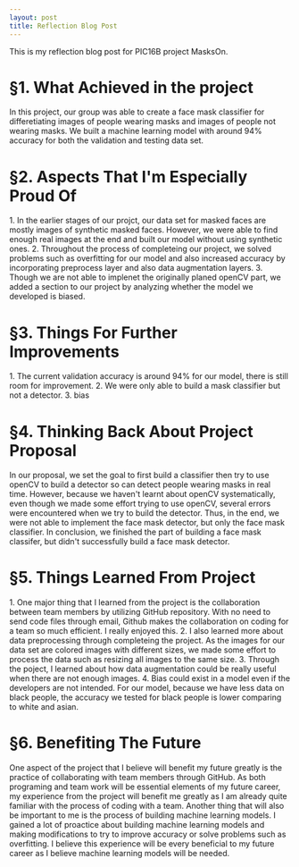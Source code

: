 ```yaml
---
layout: post
title: Reflection Blog Post
---
```


This is my reflection blog post for PIC16B project MasksOn.

<h1>§1. What Achieved in the project</h1>
In this project, our group was able to create a face mask classifier for differetiating images of people wearing masks and images of people not wearing masks.   
We built a machine learning model with around 94% accuracy for both the validation and testing data set. 

<h1>§2. Aspects That I'm Especially Proud Of</h1>
1. In the earlier stages of our projct, our data set for masked faces are mostly images of synthetic masked faces. However, we were able to find enough real images at the end and built our model without using synthetic ones.               
2. Throughout the process of completeing our project, we solved problems such as overfitting for our model and also increased accuracy by incorporating preprocess layer and also data augmentation layers.  
3. Though we are not able to implenet the originally planed openCV part, we added a section to our project by analyzing whether the model we developed is biased. 
 
<h1>§3. Things For Further Improvements</h1>
1. The current validation accuracy is around 94% for our model, there is still room for improvement.
2. We were only able to build a mask classifier but not a detector.
3. bias 

<h1>§4. Thinking Back About Project Proposal</h1>
In our proposal, we set the goal to first build a classifier then try to use openCV to build a detector so can detect people wearing masks in real time. 
However, because we haven't learnt about openCV systematically, even though we made some effort trying to use openCV, several errors were encountered when we try to build the detector.  
Thus, in the end, we were not able to implement the face mask detector, but only the face mask classifier.
In conclusion, we finished the part of building a face mask classifer, but didn't successfully build a face mask detector. 

<h1>§5. Things Learned From Project</h1>
1. One major thing that I learned from the project is the collaboration between team members by utilizing GitHub repository. With no need to send code files through email, Github makes the collaboration on coding for a team so much efficient. I really enjoyed this. 
2. I also learned more about data preprocessing through completeing the project. As the images for our data set are colored images with different sizes, we made some effort to process the data such as resizing all images to the same size. 
3. Through the poject, I learned about how data augmentation could be really useful when there are not enough images.
4. Bias could exist in a model even if the developers are not intended. For our model, because we have less data on black people, the accuracy we tested for black people is lower comparing to white and asian. 

<h1>§6. Benefiting The Future</h1>
One aspect of the project that I believe will benefit my future greatly is the practice of collaborating with team members through GitHub.
As both programing and team work will be essential elements of my future career, my experience from the project will benefit me greatly as I am already quite familiar with the process of coding with a team.
Another thing that will also be important to me is the process of building machine learning models. I gained a lot of proactice about building machine learning models and making modifications to try to improve accuracy or solve problems such as overfitting. I believe this experience will be every beneficial to my future career as I believe machine learning models will be needed. 

